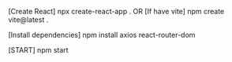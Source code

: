 [Create React]
npx create-react-app .
OR [If have vite]
npm create vite@latest .

[Install dependencies]
npm install axios react-router-dom

[START]
npm start




